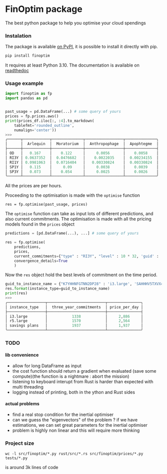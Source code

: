 # FinOptim package 

The best python package to help you optimise your cloud spendings

### Instalation

The package is available [on PyPI](https://pypi.org/project/finoptim/), it is possible to install it directly with pip. 

```sh
pip install finoptim
```

It requires at least Python 3.10. The documentation is available on [readthedoc](https://finoptim.readthedocs.io/en/latest/)


### Usage example


```python
import finoptim as fp
import pandas as pd


past_usage = pd.DataFrame(...) # some query of yours
prices = fp.prices.aws()
print(prices_df.iloc[:, :4].to_markdown(
    tablefmt='rounded_outline',
    numalign='center'))
>>>
╭──────┬────────────┬──────────────┬─────────────────┬──────────────╮
│      │  Arlequin  │  Moratorium  │  Anthropophage  │  Apophtegme  │
├──────┼────────────┼──────────────┼─────────────────┼──────────────┤
│ OD   │   0.167    │    0.122     │     0.0056      │    0.0058    │
│ RI3Y │ 0.0637352  │  0.0476682   │    0.0022035    │  0.00234155  │
│ RI1Y │ 0.0981063  │  0.0716404   │   0.00330824    │  0.00330824  │
│ SP1Y │   0.115    │     0.09     │     0.0038      │    0.0039    │
│ SP3Y │   0.073    │    0.054     │     0.0025      │    0.0026    │
╰──────┴────────────┴──────────────┴─────────────────┴──────────────╯
```
All the prices are per hours.

Proceeding to the optimisation is made with the `optimise` function
```
res = fp.optimise(past_usage, prices)
```
The `optimise` function can take as input lots of different predictions, and also current commitments. The optimisation is made with all the pricing models found in the `prices` object

```python
predictions = [pd.DataFrame(...), ...] # some query of yours

res = fp.optimise(
    predictions,
    prices,
    current_commitments={"type" : "RI3Y", "level" : 10 * 32, 'guid' : 'Moule à gaufres', "end_date" : date(2024, 12, 21), 'price_key' : .0123},
    convergence_details=True
    )
```

Now the `res` object hold the best levels of commitment on the time period.

```python
guid_to_instance_name = {"K7YHHNFGTNN2DP28" : 'i3.large', 'SAHHHV5TXVX4DCTS' : 'r5.large'}
res.format(instance_type=guid_to_instance_name)
print(res)
>>>
╭─────────────────┬──────────────────────────┬───────────────╮
│ instance_type   │  three_year_commitments  │ price_per_day │
├─────────────────┼──────────────────────────┼───────────────┤
│ i3.large        │           1338           │     2,886     │
│ r5.large        │           1570           │     2,564     │
│ savings plans   │           1937           │     1,937     │
╰─────────────────┴──────────────────────────┴───────────────╯
```


### TODO

#### lib convenience

- allow for long DataFrame as input
- the cost function should return a gradient when evaluated (save some compute)(the function is a nightmare : abort the mission)
- listening to keyboard interupt from Rust is harder than expected with multi threading
- logging instead of printing, both in the ython and Rust sides

#### actual problems

- find a real stop condition for the inertial optimiser
- can we guess the "eigenvectors" of the problem ? if we have estimations, we can set great parameters for the inertial optimiser
- problem is highly non linear and this will require more thinking


### Project size

`wc -l src/finoptim/*.py rust/src/*.rs src/finoptim/prices/*.py tests/*.py`

is around 3k lines of code